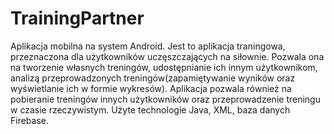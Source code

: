 # TrainingPartner
Aplikacja mobilna na system Android. Jest to aplikacja traningowa, przeznaczona dla użytkowników uczęszczających na siłownie. 
Pozwala ona na tworzenie własnych treningów, udostępnianie ich innym użytkownikom, analizą przeprowadzonych treningów(zapamiętywanie wyników oraz wyświetlanie ich w formie wykresów).
Aplikacja pozwala również na pobieranie treningów innych użytkowników oraz przeprowadzenie treningu w czasie rzeczywistym.
Użyte technologie Java, XML, baza danych Firebase.
